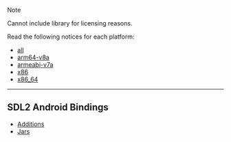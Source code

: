 > [!NOTE]
> Cannot include library for licensing reasons.  

Read the following notices for each platform:
* [all](Jars/README.md)
* [arm64-v8a](nativelibs/arm64-v8a/README.md)
* [armeabi-v7a](nativelibs/armeabi-v7a/README.md)
* [x86](nativelibs/x86/README.md)
* [x86_64](nativelibs/x86_64/README.md)

----

## SDL2 Android Bindings

* [Additions](Additions/README.md)
* [Jars](Jars/README.md)

